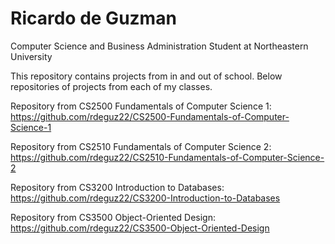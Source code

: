 # Ricardo de Guzman
Computer Science and Business Administration Student at Northeastern University

This repository contains projects from in and out of school. Below repositories of projects from each of my classes.

Repository from CS2500 Fundamentals of Computer Science 1: https://github.com/rdeguz22/CS2500-Fundamentals-of-Computer-Science-1

Repository from CS2510 Fundamentals of Computer Science 2: https://github.com/rdeguz22/CS2510-Fundamentals-of-Computer-Science-2

Repository from CS3200 Introduction to Databases: https://github.com/rdeguz22/CS3200-Introduction-to-Databases

Repository from CS3500 Object-Oriented Design: https://github.com/rdeguz22/CS3500-Object-Oriented-Design
